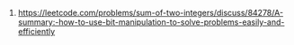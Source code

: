 1. https://leetcode.com/problems/sum-of-two-integers/discuss/84278/A-summary:-how-to-use-bit-manipulation-to-solve-problems-easily-and-efficiently
